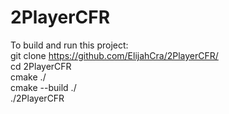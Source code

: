 # 2PlayerCFR
To build and run this project:  
git clone https://github.com/ElijahCra/2PlayerCFR/  
cd 2PlayerCFR  
cmake ./   
cmake --build ./  
./2PlayerCFR
